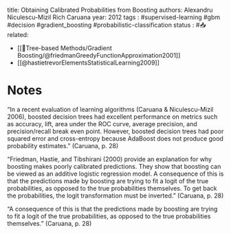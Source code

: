 
title: Obtaining Calibrated Probabilities from Boosting
authors: Alexandru Niculescu-Mizil Rich Caruana
year: 2012
tags :  #supervised-learning #gbm #decision #gradient_boosting #probabilistic-classification
status : #📥  
related: 
- [[🎄Tree-based Methods/Gradient Boosting/@friedmanGreedyFunctionApproximation2001]]
- [[@hastietrevorElementsStatisticalLearning2009]]

# Notes

“In a recent evaluation of learning algorithms (Caruana & Niculescu-Mizil 2006), boosted decision trees had excellent performance on metrics such as accuracy, lift, area under the ROC curve, average precision, and precision/recall break even point. However, boosted decision trees had poor squared error and cross-entropy because AdaBoost does not produce good probability estimates.” (Caruana, p. 28)

“Friedman, Hastie, and Tibshirani (2000) provide an explanation for why boosting makes poorly calibrated predictions. They show that boosting can be viewed as an additive logistic regression model. A consequence of this is that the predictions made by boosting are trying to fit a logit of the true probabilities, as opposed to the true probabilities themselves. To get back the probabilities, the logit transformation must be inverted.” (Caruana, p. 28)

“A consequence of this is that the predictions made by boosting are trying to fit a logit of the true probabilities, as opposed to the true probabilities themselves.” (Caruana, p. 28)
